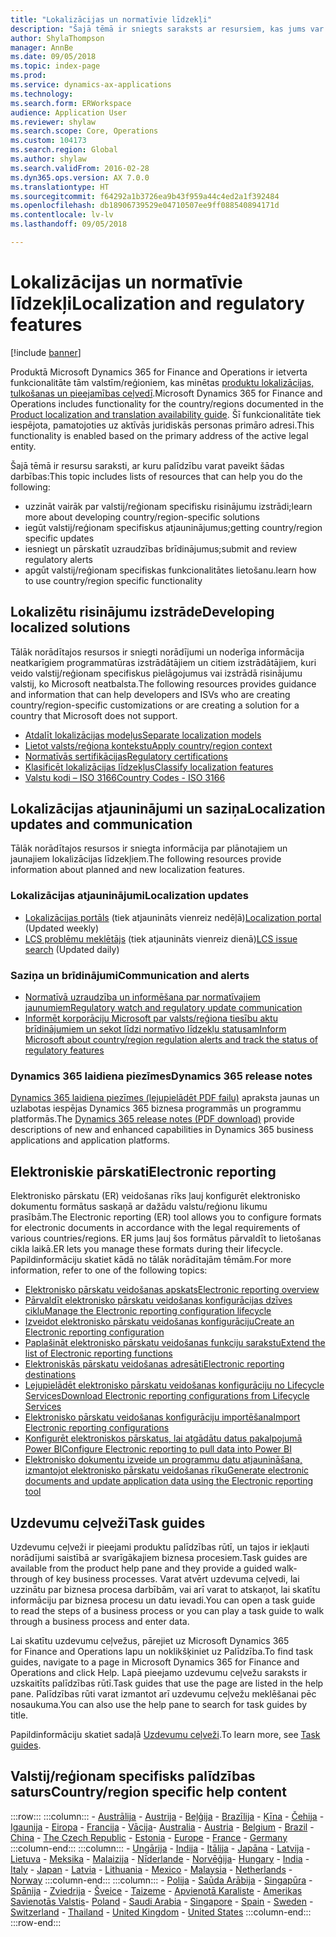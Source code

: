 ```yaml
---
title: "Lokalizācijas un normatīvie līdzekļi"
description: "Šajā tēmā ir sniegts saraksts ar resursiem, kas jums var noderēt, lai uzzinātu papildinformāciju par valstij/reģionam specifisko funkcionalitāti."
author: ShylaThompson
manager: AnnBe
ms.date: 09/05/2018
ms.topic: index-page
ms.prod: 
ms.service: dynamics-ax-applications
ms.technology: 
ms.search.form: ERWorkspace
audience: Application User
ms.reviewer: shylaw
ms.search.scope: Core, Operations
ms.custom: 104173
ms.search.region: Global
ms.author: shylaw
ms.search.validFrom: 2016-02-28
ms.dyn365.ops.version: AX 7.0.0
ms.translationtype: HT
ms.sourcegitcommit: f64292a1b3726ea9b43f959a44c4ed2a1f392484
ms.openlocfilehash: db18906739529e04710507ee9ff088540894171d
ms.contentlocale: lv-lv
ms.lasthandoff: 09/05/2018

---
```


# <a name="localization-and-regulatory-features"></a><span data-ttu-id="0fd88-103">Lokalizācijas un normatīvie līdzekļi</span><span class="sxs-lookup"><span data-stu-id="0fd88-103">Localization and regulatory features</span></span>

[!include [banner](../includes/banner.md)]

<span data-ttu-id="0fd88-104">Produktā Microsoft Dynamics 365 for Finance and Operations ir ietverta funkcionalitāte tām valstīm/reģioniem, kas minētas [produktu lokalizācijas, tulkošanas un pieejamības ceļvedī](https://aka.ms/ax-availabilityguide).</span><span class="sxs-lookup"><span data-stu-id="0fd88-104">Microsoft Dynamics 365 for Finance and Operations includes functionality for the country/regions documented in the [Product localization and translation availability guide](https://aka.ms/ax-availabilityguide).</span></span> <span data-ttu-id="0fd88-105">Šī funkcionalitāte tiek iespējota, pamatojoties uz aktīvās juridiskās personas primāro adresi.</span><span class="sxs-lookup"><span data-stu-id="0fd88-105">This functionality is enabled based on the primary address of the active legal entity.</span></span> 

<span data-ttu-id="0fd88-106">Šajā tēmā ir resursu saraksti, ar kuru palīdzību varat paveikt šādas darbības:</span><span class="sxs-lookup"><span data-stu-id="0fd88-106">This topic includes lists of resources that can help you do the following:</span></span> 
- <span data-ttu-id="0fd88-107">uzzināt vairāk par valstij/reģionam specifisku risinājumu izstrādi;</span><span class="sxs-lookup"><span data-stu-id="0fd88-107">learn more about developing country/region-specific solutions</span></span>
- <span data-ttu-id="0fd88-108">iegūt valstij/reģionam specifiskus atjauninājumus;</span><span class="sxs-lookup"><span data-stu-id="0fd88-108">getting country/region specific updates</span></span>
- <span data-ttu-id="0fd88-109">iesniegt un pārskatīt uzraudzības brīdinājumus;</span><span class="sxs-lookup"><span data-stu-id="0fd88-109">submit and review regulatory alerts</span></span>
- <span data-ttu-id="0fd88-110">apgūt valstij/reģionam specifiskas funkcionalitātes lietošanu.</span><span class="sxs-lookup"><span data-stu-id="0fd88-110">learn how to use country/region specific functionality</span></span> 

## <a name="developing-localized-solutions"></a><span data-ttu-id="0fd88-111">Lokalizētu risinājumu izstrāde</span><span class="sxs-lookup"><span data-stu-id="0fd88-111">Developing localized solutions</span></span>
<span data-ttu-id="0fd88-112">Tālāk norādītajos resursos ir sniegti norādījumi un noderīga informācija neatkarīgiem programmatūras izstrādātājiem un citiem izstrādātājiem, kuri veido valstij/reģionam specifiskus pielāgojumus vai izstrādā risinājumu valstij, ko Microsoft neatbalsta.</span><span class="sxs-lookup"><span data-stu-id="0fd88-112">The following resources provides guidance and information that can help developers and ISVs who are creating country/region-specific customizations or are creating a solution for a country that Microsoft does not support.</span></span>
-   [<span data-ttu-id="0fd88-113">Atdalīt lokalizācijas modeļus</span><span class="sxs-lookup"><span data-stu-id="0fd88-113">Separate localization models</span></span>](separate-localization-models.md)
-   [<span data-ttu-id="0fd88-114">Lietot valsts/reģiona kontekstu</span><span class="sxs-lookup"><span data-stu-id="0fd88-114">Apply country/region context</span></span>](apply-country-context.md)
-   [<span data-ttu-id="0fd88-115">Normatīvās sertifikācijas</span><span class="sxs-lookup"><span data-stu-id="0fd88-115">Regulatory certifications</span></span>](regulatory-certifications.md)
-   [<span data-ttu-id="0fd88-116">Klasificēt lokalizācijas līdzekļus</span><span class="sxs-lookup"><span data-stu-id="0fd88-116">Classify localization features</span></span>](classify-localization-features.md)
-   [<span data-ttu-id="0fd88-117">Valstu kodi – ISO 3166</span><span class="sxs-lookup"><span data-stu-id="0fd88-117">Country Codes - ISO 3166</span></span>](https://www.iso.org/iso-3166-country-codes.html)

## <a name="localization-updates-and-communication"></a><span data-ttu-id="0fd88-118">Lokalizācijas atjauninājumi un saziņa</span><span class="sxs-lookup"><span data-stu-id="0fd88-118">Localization updates and communication</span></span>
<span data-ttu-id="0fd88-119">Tālāk norādītajos resursos ir sniegta informācija par plānotajiem un jaunajiem lokalizācijas līdzekļiem.</span><span class="sxs-lookup"><span data-stu-id="0fd88-119">The following resources provide information about planned and new localization features.</span></span> 

### <a name="localization-updates"></a><span data-ttu-id="0fd88-120">Lokalizācijas atjauninājumi</span><span class="sxs-lookup"><span data-stu-id="0fd88-120">Localization updates</span></span>
-   <span data-ttu-id="0fd88-121">[Lokalizācijas portāls](https://mbs.microsoft.com/customersource/northamerica/ax/support/support-news/GFMLocalizationPortalMC) (tiek atjaunināts vienreiz nedēļā)</span><span class="sxs-lookup"><span data-stu-id="0fd88-121">[Localization portal](https://mbs.microsoft.com/customersource/northamerica/ax/support/support-news/GFMLocalizationPortalMC) (Updated weekly)</span></span>
-   <span data-ttu-id="0fd88-122">[LCS problēmu meklētājs](../lifecycle-services/issue-search-lcs.md) (tiek atjaunināts vienreiz dienā)</span><span class="sxs-lookup"><span data-stu-id="0fd88-122">[LCS issue search](../lifecycle-services/issue-search-lcs.md) (Updated daily)</span></span>

### <a name="communication-and-alerts"></a><span data-ttu-id="0fd88-123">Saziņa un brīdinājumi</span><span class="sxs-lookup"><span data-stu-id="0fd88-123">Communication and alerts</span></span>
-   [<span data-ttu-id="0fd88-124">Normatīvā uzraudzība un informēšana par normatīvajiem jaunumiem</span><span class="sxs-lookup"><span data-stu-id="0fd88-124">Regulatory watch and regulatory update communication</span></span>](regulatory-watch-communication.md)
-   [<span data-ttu-id="0fd88-125">Informēt korporāciju Microsoft par valsts/reģiona tiesību aktu brīdinājumiem un sekot līdzi normatīvo līdzekļu statusam</span><span class="sxs-lookup"><span data-stu-id="0fd88-125">Inform Microsoft about country/region regulation alerts and track the status of regulatory features</span></span>](submit-localization-alerts.md)

### <a name="dynamics-365-release-notes"></a><span data-ttu-id="0fd88-126">Dynamics 365 laidiena piezīmes</span><span class="sxs-lookup"><span data-stu-id="0fd88-126">Dynamics 365 release notes</span></span>
<span data-ttu-id="0fd88-127">[Dynamics 365 laidiena piezīmes (lejupielādēt PDF failu)](https://aka.ms/businessappsreleasenotes) apraksta jaunas un uzlabotas iespējas Dynamics 365 biznesa programmās un programmu platformās.</span><span class="sxs-lookup"><span data-stu-id="0fd88-127">The [Dynamics 365 release notes (PDF download)](https://aka.ms/businessappsreleasenotes) provide descriptions of new and enhanced capabilities in Dynamics 365 business applications and application platforms.</span></span> 

## <a name="electronic-reporting"></a><span data-ttu-id="0fd88-128">Elektroniskie pārskati</span><span class="sxs-lookup"><span data-stu-id="0fd88-128">Electronic reporting</span></span>
<span data-ttu-id="0fd88-129">Elektronisko pārskatu (ER) veidošanas rīks ļauj konfigurēt elektronisko dokumentu formātus saskaņā ar dažādu valstu/reģionu likumu prasībām.</span><span class="sxs-lookup"><span data-stu-id="0fd88-129">The Electronic reporting (ER) tool allows you to configure formats for electronic documents in accordance with the legal requirements of various countries/regions.</span></span> <span data-ttu-id="0fd88-130">ER jums ļauj šos formātus pārvaldīt to lietošanas cikla laikā.</span><span class="sxs-lookup"><span data-stu-id="0fd88-130">ER lets you manage these formats during their lifecycle.</span></span> <span data-ttu-id="0fd88-131">Papildinformāciju skatiet kādā no tālāk norādītajām tēmām.</span><span class="sxs-lookup"><span data-stu-id="0fd88-131">For more information, refer to one of the following topics:</span></span>
-   [<span data-ttu-id="0fd88-132">Elektronisko pārskatu veidošanas apskats</span><span class="sxs-lookup"><span data-stu-id="0fd88-132">Electronic reporting overview</span></span>](../analytics/general-electronic-reporting.md)
-   [<span data-ttu-id="0fd88-133">Pārvaldīt elektronisko pārskatu veidošanas konfigurācijas dzīves ciklu</span><span class="sxs-lookup"><span data-stu-id="0fd88-133">Manage the Electronic reporting configuration lifecycle</span></span>](../analytics/general-electronic-reporting-manage-configuration-lifecycle.md)
-   [<span data-ttu-id="0fd88-134">Izveidot elektronisko pārskatu veidošanas konfigurāciju</span><span class="sxs-lookup"><span data-stu-id="0fd88-134">Create an Electronic reporting configuration</span></span>](../analytics/electronic-reporting-configuration.md)
-   [<span data-ttu-id="0fd88-135">Paplašināt elektronisko pārskatu veidošanas funkciju sarakstu</span><span class="sxs-lookup"><span data-stu-id="0fd88-135">Extend the list of Electronic reporting functions</span></span>](../analytics/general-electronic-reporting-formulas-list-extension.md)
-   [<span data-ttu-id="0fd88-136">Elektroniskās pārskatu veidošanas adresāti</span><span class="sxs-lookup"><span data-stu-id="0fd88-136">Electronic reporting destinations</span></span>](../analytics/electronic-reporting-destinations.md)
-   [<span data-ttu-id="0fd88-137">Lejupielādēt elektronisko pārskatu veidošanas konfigurāciju no Lifecycle Services</span><span class="sxs-lookup"><span data-stu-id="0fd88-137">Download Electronic reporting configurations from Lifecycle Services</span></span>](../analytics/download-electronic-reporting-configuration-lcs.md)
-   [<span data-ttu-id="0fd88-138">Elektronisko pārskatu veidošanas konfigurāciju importēšana</span><span class="sxs-lookup"><span data-stu-id="0fd88-138">Import Electronic reporting configurations</span></span>](../analytics/electronic-reporting-import-ger-configurations.md)
-   [<span data-ttu-id="0fd88-139">Konfigurēt elektroniskos pārskatus, lai atgādātu datus pakalpojumā Power BI</span><span class="sxs-lookup"><span data-stu-id="0fd88-139">Configure Electronic reporting to pull data into Power BI</span></span>](../analytics/general-electronic-reporting-report-configuration-get-data-powerbi.md)
-   [<span data-ttu-id="0fd88-140">Elektronisko dokumentu izveide un programmu datu atjaunināšana, izmantojot elektronisko pārskatu veidošanas rīku</span><span class="sxs-lookup"><span data-stu-id="0fd88-140">Generate electronic documents and update application data using the Electronic reporting tool</span></span>](../analytics/generate-electronic-documents-update-application-data.md)

## <a name="task-guides"></a><span data-ttu-id="0fd88-141">Uzdevumu ceļveži</span><span class="sxs-lookup"><span data-stu-id="0fd88-141">Task guides</span></span>
<span data-ttu-id="0fd88-142">Uzdevumu ceļveži ir pieejami produktu palīdzības rūtī, un tajos ir iekļauti norādījumi saistībā ar svarīgākajiem biznesa procesiem.</span><span class="sxs-lookup"><span data-stu-id="0fd88-142">Task guides are available from the product help pane and they provide a guided walk-through of key business processes.</span></span> <span data-ttu-id="0fd88-143">Varat atvērt uzdevuma ceļvedi, lai uzzinātu par biznesa procesa darbībām, vai arī varat to atskaņot, lai skatītu informāciju par biznesa procesu un datu ievadi.</span><span class="sxs-lookup"><span data-stu-id="0fd88-143">You can open a task guide to read the steps of a business process or you can play a task guide to walk through a business process and enter data.</span></span>

<span data-ttu-id="0fd88-144">Lai skatītu uzdevumu ceļvežus, pārejiet uz Microsoft Dynamics 365 for Finance and Operations lapu un noklikšķiniet uz Palīdzība.</span><span class="sxs-lookup"><span data-stu-id="0fd88-144">To find task guides, navigate to a page in Microsoft Dynamics 365 for Finance and Operations and click Help.</span></span> <span data-ttu-id="0fd88-145">Lapā pieejamo uzdevumu ceļvežu saraksts ir uzskaitīts palīdzības rūtī.</span><span class="sxs-lookup"><span data-stu-id="0fd88-145">Task guides that use the page are listed in the help pane.</span></span> <span data-ttu-id="0fd88-146">Palīdzības rūti varat izmantot arī uzdevumu ceļvežu meklēšanai pēc nosaukuma.</span><span class="sxs-lookup"><span data-stu-id="0fd88-146">You can also use the help pane to search for task guides by title.</span></span>

<span data-ttu-id="0fd88-147">Papildinformāciju skatiet sadaļā [Uzdevumu ceļveži](../../fin-and-ops/get-started/help-overview.md#task-guides).</span><span class="sxs-lookup"><span data-stu-id="0fd88-147">To learn more, see [Task guides](../../fin-and-ops/get-started/help-overview.md#task-guides).</span></span>


## <a name="countryregion-specific-help-content"></a><span data-ttu-id="0fd88-148">Valstij/reģionam specifisks palīdzības saturs</span><span class="sxs-lookup"><span data-stu-id="0fd88-148">Country/region specific help content</span></span>
:::row:::
    :::column:::
        <span data-ttu-id="0fd88-149">- [Austrālija](../../financials/localizations/australia.md)
        - [Austrija](../../financials/localizations/austria.md)
        - [Beļģija](../../financials/localizations/belgium.md)
        - [Brazīlija](../../financials/localizations/brazil.md)
        - [Ķīna](../../financials/localizations/china.md)
        - [Čehija](../../financials/localizations/czech-republic.md)
        - [Igaunija](../../financials/localizations/estonia.md)
        - [Eiropa](../../financials/localizations/europe.md)
        - [Francija](../../financials/localizations/france.md)
        - [Vācija](../../financials/localizations/germany.md)</span><span class="sxs-lookup"><span data-stu-id="0fd88-149">- [Australia](../../financials/localizations/australia.md)
        - [Austria](../../financials/localizations/austria.md)
        - [Belgium](../../financials/localizations/belgium.md)
        - [Brazil](../../financials/localizations/brazil.md)
        - [China](../../financials/localizations/china.md)
        - [The Czech Republic](../../financials/localizations/czech-republic.md)
        - [Estonia](../../financials/localizations/estonia.md)
        - [Europe](../../financials/localizations/europe.md)
        - [France](../../financials/localizations/france.md)
        - [Germany](../../financials/localizations/germany.md)</span></span>
    :::column-end:::
    :::column:::
        <span data-ttu-id="0fd88-150">- [Ungārija](../../financials/localizations/hungary.md)
        - [Indija](../../financials/localizations/india.md)
        - [Itālija](../../financials/localizations/italy.md)
        - [Japāna](../../financials/localizations/japan.md)
        - [Latvija](../../financials/localizations/latvia.md)
        - [Lietuva](../../financials/localizations/lithuania.md)
        - [Meksika](../../financials/localizations/mexico.md)
        - [Malaizija](../../financials/localizations/malaysia.md)
        - [Nīderlande](../../financials/localizations/netherlands.md)
        - [Norvēģija](../../financials/localizations/norway.md)</span><span class="sxs-lookup"><span data-stu-id="0fd88-150">- [Hungary](../../financials/localizations/hungary.md)
        - [India](../../financials/localizations/india.md)
        - [Italy](../../financials/localizations/italy.md)
        - [Japan](../../financials/localizations/japan.md)
        - [Latvia](../../financials/localizations/latvia.md)
        - [Lithuania](../../financials/localizations/lithuania.md)
        - [Mexico](../../financials/localizations/mexico.md)
        - [Malaysia](../../financials/localizations/malaysia.md)
        - [Netherlands](../../financials/localizations/netherlands.md)
        - [Norway](../../financials/localizations/norway.md)</span></span>
    :::column-end:::
    :::column:::
        <span data-ttu-id="0fd88-151">- [Polija](../../financials/localizations/poland.md)
        - [Saūda Arābija](../../financials/localizations/saudi-arabia.md)
        - [Singapūra](../../financials/localizations/singapore.md)
        - [Spānija](../../financials/localizations/spain.md)
        - [Zviedrija](../../financials/localizations/sweden.md)
        - [Šveice](../../financials/localizations/switzerland.md)
        - [Taizeme](../../financials/localizations/thailand.md)
        - [Apvienotā Karaliste](../../financials/localizations/united-kingdom.md)
        - [Amerikas Savienotās Valstis](../../financials/localizations/united-states.md)</span><span class="sxs-lookup"><span data-stu-id="0fd88-151">- [Poland](../../financials/localizations/poland.md)
        - [Saudi Arabia](../../financials/localizations/saudi-arabia.md)
        - [Singapore](../../financials/localizations/singapore.md)
        - [Spain](../../financials/localizations/spain.md)
        - [Sweden](../../financials/localizations/sweden.md)
        - [Switzerland](../../financials/localizations/switzerland.md)
        - [Thailand](../../financials/localizations/thailand.md)
        - [United Kingdom](../../financials/localizations/united-kingdom.md)
        - [United States](../../financials/localizations/united-states.md)</span></span>
    :::column-end:::
:::row-end:::







